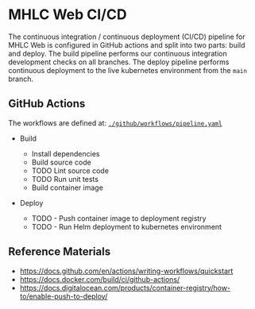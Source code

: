 # MHLC Web CI/CD

The continuous integration / continuous deployment (CI/CD) pipeline for MHLC Web is configured in GitHub actions and split into two parts: build and deploy.  The build pipeline performs our continuous integration development checks on all branches.  The deploy pipeline performs continuous deployment to the live kubernetes environment from the `main` branch.

## GitHub Actions

The workflows are defined at: [`./github/workflows/pipeline.yaml`](./github/workflows/pipeline.yaml)

- Build
    - Install dependencies
    - Build source code
    - TODO Lint source code
    - TODO Run unit tests
    - Build container image

- Deploy
    - TODO - Push container image to deployment registry
    - TODO - Run Helm deployment to kubernetes environment

## Reference Materials

- https://docs.github.com/en/actions/writing-workflows/quickstart
- https://docs.docker.com/build/ci/github-actions/
- https://docs.digitalocean.com/products/container-registry/how-to/enable-push-to-deploy/